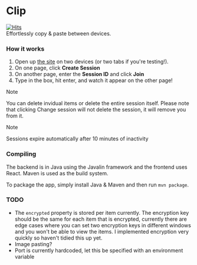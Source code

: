 # Clip
[![Hits](https://hitcount.dev/p/lukeeey/clip.svg)](https://hitcount.dev/p/lukeeey/clip)  
Effortlessly copy & paste between devices.

### How it works
1. Open up [the site](https://clip.glitch.je) on two devices (or two tabs if you're testing!). 
2. On one page, click **Create Session**
3. On another page, enter the **Session ID** and click **Join**
4. Type in the box, hit enter, and watch it appear on the other page!

> [!NOTE]
> You can delete invidual items or delete the entire session itself. Please note that clicking Change session will not delete the session, it will remove you from it.

> [!NOTE]
> Sessions expire automatically after 10 minutes of inactivity

### Compiling
The backend is in Java using the Javalin framework and the frontend uses React. Maven is used as the build system.

To package the app, simply install Java & Maven and then run `mvn package`.

### TODO
* The `encrypted` property is stored per item currently. The encryption key should be the same for each item that is encrypted, currently there are edge cases where you can set two encryption keys in different windows and you won't be able to view the items. I implemented encryption very quickly so haven't tidied this up yet.
* Image pasting?
* Port is currently hardcoded, let this be specified with an environment variable

